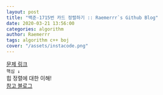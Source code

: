 ```yaml
---  
layout: post  
title: "백준-1715번 카드 정렬하기 :: Raemerrr`s Github Blog"  
date: 2020-03-21 13:56:00  
categories: algorithm  
author: Raemerrr  
tags: algorithm c++ boj 
cover: "/assets/instacode.png" 
---  
```

<a href="https://www.acmicpc.net/problem/1715" target="_blank">문제 링크</a>  
`핵심 ↓`  
힙 정렬에 대한 이해!  
<a href="https://gmlwjd9405.github.io/2018/05/10/algorithm-heap-sort.html" target="_blank">참고 블로그</a>  
<script src="https://gist.github.com/Raemerrr/8af95c685b0a498b8fa9f92b4d205bf9.js"></script>